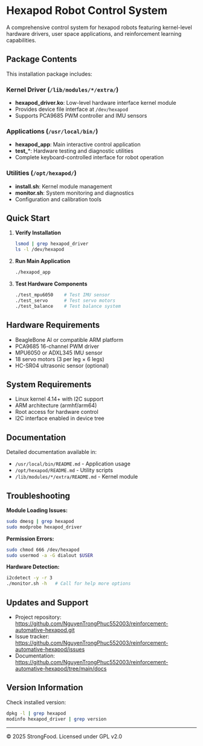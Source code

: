 # Hexapod Robot Control System

A comprehensive control system for hexapod robots featuring kernel-level hardware drivers, user space applications, and reinforcement learning capabilities.

## Package Contents

This installation package includes:

### Kernel Driver (`/lib/modules/*/extra/`)
- **hexapod_driver.ko**: Low-level hardware interface kernel module
- Provides device file interface at `/dev/hexapod`
- Supports PCA9685 PWM controller and IMU sensors

### Applications (`/usr/local/bin/`)  
- **hexapod_app**: Main interactive control application
- **test_***: Hardware testing and diagnostic utilities
- Complete keyboard-controlled interface for robot operation

### Utilities (`/opt/hexapod/`)
- **install.sh**: Kernel module management
- **monitor.sh**: System monitoring and diagnostics
- Configuration and calibration tools

## Quick Start

1. **Verify Installation**
   ```bash
   lsmod | grep hexapod_driver
   ls -l /dev/hexapod
   ```

2. **Run Main Application**
   ```bash
   ./hexapod_app
   ```

3. **Test Hardware Components**
   ```bash
   ./test_mpu6050    # Test IMU sensor
   ./test_servo      # Test servo motors
   ./test_balance    # Test balance system
   ```

## Hardware Requirements

- BeagleBone AI or compatible ARM platform
- PCA9685 16-channel PWM driver
- MPU6050 or ADXL345 IMU sensor
- 18 servo motors (3 per leg × 6 legs)
- HC-SR04 ultrasonic sensor (optional)

## System Requirements

- Linux kernel 4.14+ with I2C support
- ARM architecture (armhf/arm64)
- Root access for hardware control
- I2C interface enabled in device tree

## Documentation

Detailed documentation available in:
- `/usr/local/bin/README.md` - Application usage
- `/opt/hexapod/README.md` - Utility scripts  
- `/lib/modules/*/extra/README.md` - Kernel module

## Troubleshooting

**Module Loading Issues:**
```bash
sudo dmesg | grep hexapod
sudo modprobe hexapod_driver
```

**Permission Errors:**
```bash
sudo chmod 666 /dev/hexapod
sudo usermod -a -G dialout $USER
```

**Hardware Detection:**
```bash
i2cdetect -y -r 3
./monitor.sh -h   # Call for help more options
```

## Updates and Support

- Project repository: https://github.com/NguyenTrongPhuc552003/reinforcement-automative-hexapod.git
- Issue tracker: https://github.com/NguyenTrongPhuc552003/reinforcement-automative-hexapod/issues
- Documentation: https://github.com/NguyenTrongPhuc552003/reinforcement-automative-hexapod/tree/main/docs

## Version Information

Check installed version:
```bash
dpkg -l | grep hexapod
modinfo hexapod_driver | grep version
```

---
© 2025 StrongFood. Licensed under GPL v2.0
